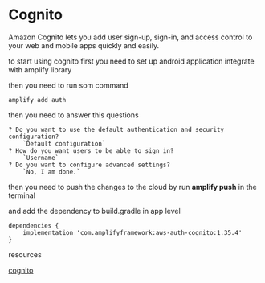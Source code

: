 #  Cognito 
Amazon Cognito lets you add user sign-up, sign-in,
and access control to your web and mobile apps quickly and easily.

to start using cognito first you need to set up android application integrate with amplify library 

then you need to run som command 

```
amplify add auth
```
then you need to answer this questions 

```
? Do you want to use the default authentication and security configuration?
    `Default configuration`
? How do you want users to be able to sign in?
    `Username`
? Do you want to configure advanced settings?
    `No, I am done.`
```
then you need to push the changes to the cloud by run **amplify push** in the terminal 

and add the dependency to build.gradle in app level 

```
dependencies {
    implementation 'com.amplifyframework:aws-auth-cognito:1.35.4'
}
```

resources

[cognito](https://docs.amplify.aws/lib/auth/getting-started/q/platform/android/)